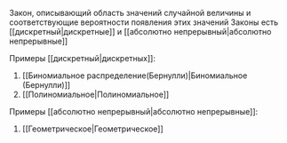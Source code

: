 Закон, описывающий область значений случайной величины и соответствующие вероятности появления этих значений
Законы есть [[дискретный|дискретные]] и [[абсолютно непрерывный|абсолютно непрерывные]]

Примеры [[дискретный|дискретных]]:
1) [[Биномиальное распределение(Бернулли)|Биномиальное (Бернулли)]]
2) [[Полиномиальное|Полиномиальное]]

Примеры [[абсолютно непрерывный|абсолютно непрерывные]]:
1) [[Геометрическое|Геометрическое]]